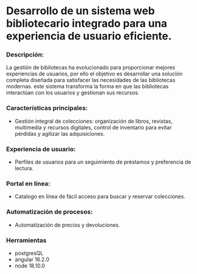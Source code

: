 # Desarrollo de un sistema web bibliotecario integrado para una experiencia de usuario eficiente. 

### Descripción: 

La gestión de bibliotecas ha evolucionado para proporcionar mejores experiencias de usuarios, por ello el objetivo es desarrollar una solución completa diseñada para satisfacer las necesidades de las bibliotecas modernas. este sistema transforma la forma en que las bibliotecas interactúan con los usuarios y gestionan sus recursos. 

### Características principales: 

  - Gestión integral de colecciones: organización de libros, revistas, multimedia y recursos digitales, control de inventario para evitar pérdidas y agilizar las adquisiciones. 

### Experiencia de usuario:  

  - Perfiles de usuarios para un seguimiento de préstamos y preferencia de lectura. 

### Portal en línea: 

   - Catalogo en línea de fácil acceso para buscar y reservar colecciones. 

### Automatización de procesos: 

  - Automatización de precios y devoluciones. 

### Herramientas
- postgresQL
- angular 16.2.0
- node 18.10.0
